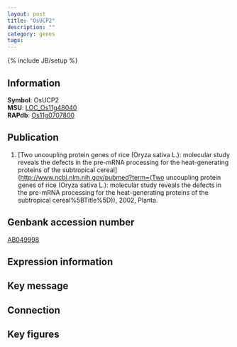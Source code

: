 ```yaml
---
layout: post
title: "OsUCP2"
description: ""
category: genes
tags: 
---
```

{% include JB/setup %}

## Information
__Symbol__: OsUCP2  
__MSU__: [LOC_Os11g48040](http://rice.plantbiology.msu.edu/cgi-bin/ORF_infopage.cgi?orf=LOC_Os11g48040)  
__RAPdb__: [Os11g0707800](http://rapdb.dna.affrc.go.jp/viewer/gbrowse_details/irgsp1?name=Os11g0707800)  

## Publication
1. [Two uncoupling protein genes of rice (Oryza sativa L.): molecular study reveals the defects in the pre-mRNA processing for the heat-generating proteins of the subtropical cereal](http://www.ncbi.nlm.nih.gov/pubmed?term=(Two uncoupling protein genes of rice (Oryza sativa L.): molecular study reveals the defects in the pre-mRNA processing for the heat-generating proteins of the subtropical cereal%5BTitle%5D)), 2002, Planta.

## Genbank accession number
[AB049998](http://www.ncbi.nlm.nih.gov/nuccore/AB049998)

## Expression information

## Key message

## Connection

## Key figures


